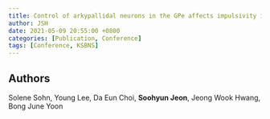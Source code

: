 ```yaml
---
title: Control of arkypallidal neurons in the GPe affects impulsivity in mice
author: JSH
date: 2021-05-09 20:55:00 +0800
categories: [Publication, Conference]
tags: [Conference, KSBNS]
---
```


## Authors
Solene Sohn, Young Lee, Da Eun Choi, **Soohyun Jeon**, Jeong Wook Hwang, Bong June Yoon
